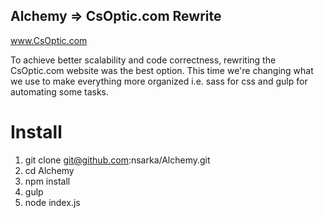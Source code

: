 ## Alchemy => CsOptic.com Rewrite

www.CsOptic.com

To achieve better scalability and code correctness, rewriting the CsOptic.com website was the best option. This time we're changing what we use to make everything more organized i.e. sass for css and gulp for automating some tasks.

# Install
1. git clone git@github.com:nsarka/Alchemy.git
2. cd Alchemy
3. npm install
4. gulp
5. node index.js

